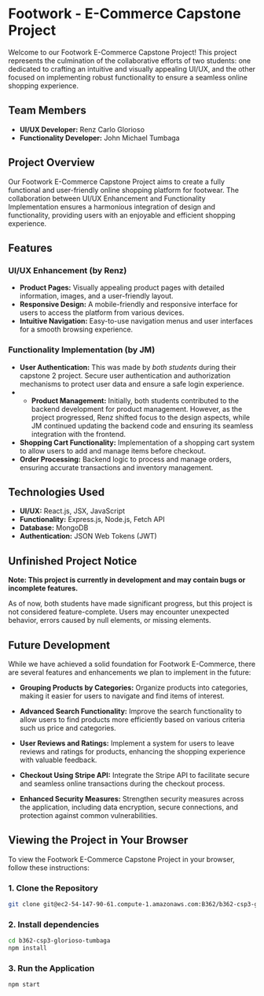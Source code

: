 # Footwork - E-Commerce Capstone Project

Welcome to our Footwork E-Commerce Capstone Project! This project represents the culmination of the collaborative efforts of two students: one dedicated to crafting an intuitive and visually appealing UI/UX, and the other focused on implementing robust functionality to ensure a seamless online shopping experience.

## Team Members

- **UI/UX Developer:** Renz Carlo Glorioso
- **Functionality Developer:** John Michael Tumbaga

## Project Overview

Our Footwork E-Commerce Capstone Project aims to create a fully functional and user-friendly online shopping platform for footwear. The collaboration between UI/UX Enhancement and Functionality Implementation ensures a harmonious integration of design and functionality, providing users with an enjoyable and efficient shopping experience.

## Features

### UI/UX Enhancement (by Renz)

- **Product Pages:** Visually appealing product pages with detailed information, images, and a user-friendly layout.
- **Responsive Design:** A mobile-friendly and responsive interface for users to access the platform from various devices.
- **Intuitive Navigation:** Easy-to-use navigation menus and user interfaces for a smooth browsing experience.

### Functionality Implementation (by JM)

- **User Authentication:** This was made by *both students* during their capstone 2 project. Secure user authentication and authorization mechanisms to protect user data and ensure a safe login experience.
- - **Product Management:** Initially, both students contributed to the backend development for product management. However, as the project progressed, Renz shifted focus to the design aspects, while JM continued updating the backend code and ensuring its seamless integration with the frontend.
- **Shopping Cart Functionality:** Implementation of a shopping cart system to allow users to add and manage items before checkout.
- **Order Processing:** Backend logic to process and manage orders, ensuring accurate transactions and inventory management.

## Technologies Used

- **UI/UX:** React.js, JSX, JavaScript
- **Functionality:** Express.js, Node.js, Fetch API
- **Database:** MongoDB
- **Authentication:** JSON Web Tokens (JWT)


## Unfinished Project Notice

**Note: This project is currently in development and may contain bugs or incomplete features.**

As of now, both students have made significant progress, but this project is not considered feature-complete. Users may encounter unexpected behavior, errors caused by null elements, or missing elements.

## Future Development

While we have achieved a solid foundation for Footwork E-Commerce, there are several features and enhancements we plan to implement in the future:

- **Grouping Products by Categories:** Organize products into categories, making it easier for users to navigate and find items of interest.

- **Advanced Search Functionality:** Improve the search functionality to allow users to find products more efficiently based on various criteria such us price and categories.

- **User Reviews and Ratings:** Implement a system for users to leave reviews and ratings for products, enhancing the shopping experience with valuable feedback.

- **Checkout Using Stripe API:** Integrate the Stripe API to facilitate secure and seamless online transactions during the checkout process.

- **Enhanced Security Measures:** Strengthen security measures across the application, including data encryption, secure connections, and protection against common vulnerabilities.


## Viewing the Project in Your Browser

To view the Footwork E-Commerce Capstone Project in your browser, follow these instructions:

### 1. Clone the Repository

```bash
git clone git@ec2-54-147-90-61.compute-1.amazonaws.com:B362/b362-csp3-glorioso-tumbaga.git
```

### 2. Install dependencies
```bash
cd b362-csp3-glorioso-tumbaga
npm install
```

### 3. Run the Application
```bash
npm start
```